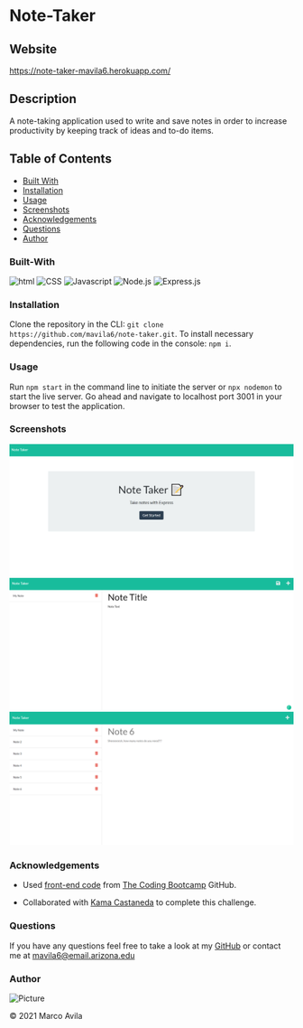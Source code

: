 # Note-Taker
## Website

https://note-taker-mavila6.herokuapp.com/

## Description

A note-taking application used to write and save notes in order to increase productivity by keeping track of ideas and to-do items.

## Table of Contents

- [Built With](#built-with)
- [Installation](#installation)
- [Usage](#usage)
- [Screenshots](#screenshots)
- [Acknowledgements](#acknowledgements)
- [Questions](#questions)
- [Author](#author)

### Built-With

![html](https://img.shields.io/badge/HTML-red.svg)
![CSS](https://img.shields.io/badge/CSS-blue.svg)
![Javascript](https://img.shields.io/badge/JavaScript-brightgreen.svg)
![Node.js](https://img.shields.io/badge/Node.js-blueviolet.svg)
![Express.js](https://img.shields.io/badge/Express.js-ff69b4.svg)

### Installation

Clone the repository in the CLI: `git clone https://github.com/mavila6/note-taker.git`. To install necessary dependencies, run the following code in the console: `npm i`.

### Usage

Run `npm start` in the command line to initiate the server or `npx nodemon` to start the live server. Go ahead and navigate to localhost port 3001 in your browser to test the application.

### Screenshots

![Main page](./public/assets/images/notesStatic.png)
![Save Notes](./public/assets/images/noteSave.png)
![Saved Notes](./public/assets/images/notes.png)

### Acknowledgements

- Used [front-end code](https://github.com/coding-boot-camp/miniature-eureka) from [The Coding Bootcamp](https://github.com/coding-boot-camp) GitHub.

- Collaborated with [Kama Castaneda](https://github.com/kamacasta) to complete this challenge.

### Questions

If you have any questions feel free to take a look at my [GitHub](https://github.com/undefined) or contact me at mavila6@email.arizona.edu

### Author

![Picture](https://github.com/mavila6.png?size=100)

&copy; 2021 Marco Avila